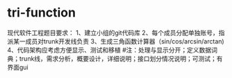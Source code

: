 # tri-function
现代软件工程题目要求：
1、建立小组的git代码库
2、每个成员分配单独账号，指派某一成员对trunk开发线负责
3、生成三角函数计算器（sin/cos/arcsin/arctan)
4、代码架构应考虑方便显示、测试和移植
#注：处理与显示分开；定义数据词典；trunk线，需求分析，概要设计，详细说明；接口划分情况说明；可测试；有界面gui
